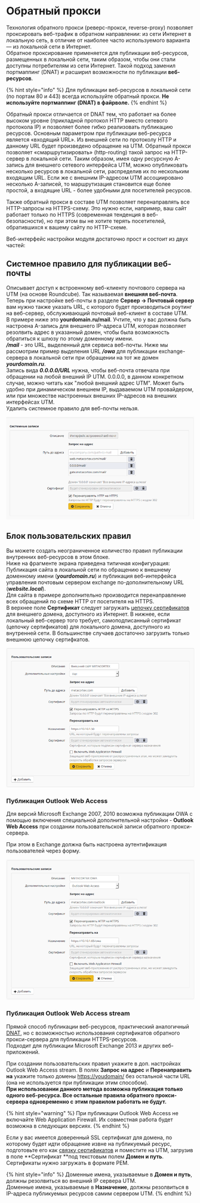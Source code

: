 # Обратный прокси

Технология обратного прокси (реверс-прокси, reverse-proxy) позволяет проксировать веб-трафик в обратном направлении: из сети Интернет в локальную сеть, в отличие от наиболее часто используемого варианта — из локальной сети в Интернет.\
Обратное проксирование применяется для публикации веб-ресурсов, размещенных в локальной сети, таким образом, чтобы они стали доступны потребителям из сети Интернет. Такой подход заменил портмаппинг (DNAT) и расширил возможности по публикации **веб-ресурсов**.

{% hint style="info" %}
Для публикации веб-ресурсов в локальной сети (по портам 80 и 443) всегда используйте обратный прокси. **Не используйте портмаппинг (DNAT) в файрволе.**
{% endhint %}

Обратный прокси отличается от DNAT тем, что работает на более высоком уровне (прикладной протокол HTTP вместо сетевого протокола IP) и позволяет более гибко реализовать публикацию ресурсов. Основным параметром при публикации веб-ресурса является «входящий URL». Из внешней сети по протоколу HTTP и данному URL будет произведено обращение на UTM. Обратный прокси позволяет «смаршрутизировать» (http-routing) такой запрос на HTTP-сервер в локальной сети. Таким образом, имея одну ресурсную A-запись для внешнего сетевого интерфейса UTM, можно опубликовать несколько ресурсов в локальной сети, распределив их по нескольким входящим URL. Если же с внешним IP-адресом UTM ассоциировано несколько A-записей, то маршрутизация становится еще более простой, а входящие URL - более удобными для посетителей ресурсов.

Также обратный прокси в составе UTM позволяет перенаправлять все HTTP-запросы на HTTPS-схему. Это нужно если, например, ваш сайт работает только по HTTPS (современная тенденция в веб-безопасности), но при этом вы не хотите терять посетителей, обратившихся к вашему сайту по HTTP-схеме.

Веб-интерфейс настройки модуля достаточно прост и состоит из двух частей:

## Системное правило для публикации веб-почты

Описывает доступ к встроенному веб-клиенту почтового сервера на UTM (на основе Roundcube). Так называемая **внешняя веб-почта**. Теперь при настройке веб-почты в разделе **Сервер -> Почтовый сервер** вам нужно также указать URL, с которого будет производиться роутинг на веб-сервер, обслуживающий почтовый веб-клиент в составе UTM.\
В примере ниже это **yourdomain.ru/mail**. Учтите, что у вас должна быть настроена A-запись для внешнего IP-адреса UTM, которая позволяет резолвить адрес в указанный домен, чтобы была возможность обратиться к шлюзу по этому доменному имени.\
_**/mail**_ - это URL, выделенный для сервиса веб-почты. Ниже мы рассмотрим пример выделения URL _**/owa**_ для публикации exchange-сервера в локальной сети при обращении на тот же домен _**yourdomain.ru**_.\
Запись вида _**0.0.0.0/URL**_ нужна, чтобы веб-почта отвечала при обращении на любой внешний IP UTM. 0.0.0.0, в данном конкретном случае, можно читать как "любой внешний адрес UTM". Может быть удобно при динамическом внешнем IP, выдаваемом UTM провайдером, или при множестве настроенных внешних IP-адресов на внешних интерфейсах UTM.\
Удалить системное правило для веб-почты нельзя.

![](../../.gitbook/assets/6586619.png)

## Блок пользовательских правил

Вы можете создать неограниченное количество правил публикации внутренних веб-ресурсов в этом блоке.\
Ниже на фрагменте экрана приведена типичная конфигурация: Публикация сайта в локальной сети по обращению к внешнему доменному имени (_**yourdomain.ru**_) и публикация веб-интерфейса управления почтовым сервером exchange по-дополнительному URL (_**website.local**_).\
Для сайта в примере дополнительно производится перенаправление всех обращений по схеме HTTP от посетителя на HTTPS.\
В верхнее поле **Сертификат** следует загружать [цепочку сертификатов](../../popular-recipes/install-ssl-certificate-on-the-server.md) для внешнего домена, доступного из Интернет. В нижнее, если локальный веб-сервер того требует, самоподписанный сертификат (цепочку сертификатов) для локального домена, доступного из внутренней сети. В большинстве случаев достаточно загрузить только внешнюю цепочку сертифкатов.

![](../../.gitbook/assets/6586621.png)

### Публикация Outlook Web Access

Для версий Microsoft Exchange 2007, 2010 возможна публикации OWA с помощью включения специальной дополнительной настройки - **Outlook Web Access** при создании пользовательской записи обратного прокси-сервера.

При этом в Exchange должна быть настроена аутентификация пользователей через форму.

![](../../.gitbook/assets/6586622.png)

### Публикация Outlook Web Access stream

Прямой способ публикации веб-ресурсов, практический аналогичный [DNAT](../../publishing-resources/portmapping.md), но с возможностью использования сертификатов обратного прокси-сервера для публикации HTTPS-ресурсов.\
Подходит для публикации Microsoft Exchange 2013 и других веб-приложений.

При создании пользовательских правил укажите в доп. настройках Outlook Web Access stream. В полях **Запрос на адрес** и **Перенаправить на** укажите только домены [https://youdomain/](https://youdomain) без остальной части URL (она не используется при публикации этим способом).\
**При использовании данного метода возможна публикация только одного веб-ресурса. Все остальные правила обратного прокси-сервера одновременно с этим правилом работать не будут.**

{% hint style="warning" %}
При публикации Outlook Web Access не включайте Web Application Firewall. Их совместная работа будет возможна в следующих версиях.
{% endhint %}

Если у вас имеется доверенный SSL сертификат для домена, по которому будет идти обращение извне на публикуемый ресурс, подготовьте его как [связку сертификатов](../../popular-recipes/install-ssl-certificate-on-the-server.md) и поместите на UTM, загрузив в поле **Сертификат **под текстовым полем **Домен и путь**. Сертификаты нужно загружать в формате PEM.

{% hint style="info" %}
Доменные имена, указываемые в **Домен и путь**, должны резолвиться во внешний IP сервера UTM. \
Доменные имена, указываемые в **Назначение**, должны резолвиться в IP-адреса публикуемых ресурсов самим сервером UTM.
{% endhint %}
